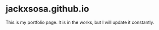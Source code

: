 # jackxsosa.github.io
This is my portfolio page. It is in the works, but I will update it constantly.
